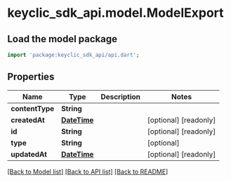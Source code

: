 # keyclic_sdk_api.model.ModelExport

## Load the model package
```dart
import 'package:keyclic_sdk_api/api.dart';
```

## Properties
Name | Type | Description | Notes
------------ | ------------- | ------------- | -------------
**contentType** | **String** |  | 
**createdAt** | [**DateTime**](DateTime.md) |  | [optional] [readonly] 
**id** | **String** |  | [optional] [readonly] 
**type** | **String** |  | [optional] 
**updatedAt** | [**DateTime**](DateTime.md) |  | [optional] [readonly] 

[[Back to Model list]](../README.md#documentation-for-models) [[Back to API list]](../README.md#documentation-for-api-endpoints) [[Back to README]](../README.md)


